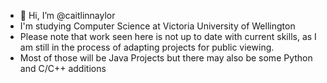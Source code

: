 - 👋 Hi, I’m @caitlinnaylor
- I'm studying Computer Science at Victoria University of Wellington 
- Please note that work seen here is not up to date with current skills, as I am still in the process of adapting projects for public viewing.
- Most of those will be Java Projects but there may also be some Python and C/C++ additions

<!---
caitlinnaylor/caitlinnaylor is a ✨ special ✨ repository because its `README.md` (this file) appears on your GitHub profile.
You can click the Preview link to take a look at your changes.
--->
